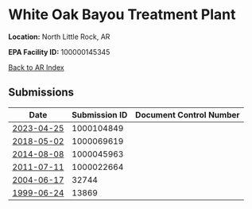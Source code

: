# White Oak Bayou Treatment Plant

**Location:** North Little Rock, AR

**EPA Facility ID:** 100000145345

[Back to AR Index](../../index.md)

## Submissions

| Date | Submission ID | Document Control Number |
|------|--------------|-------------------------|
| [2023-04-25](submissions/1000104849.md) | 1000104849 |  |
| [2018-05-02](submissions/1000069619.md) | 1000069619 |  |
| [2014-08-08](submissions/1000045963.md) | 1000045963 |  |
| [2011-07-11](submissions/1000022664.md) | 1000022664 |  |
| [2004-06-17](submissions/32744.md) | 32744 |  |
| [1999-06-24](submissions/13869.md) | 13869 |  |

